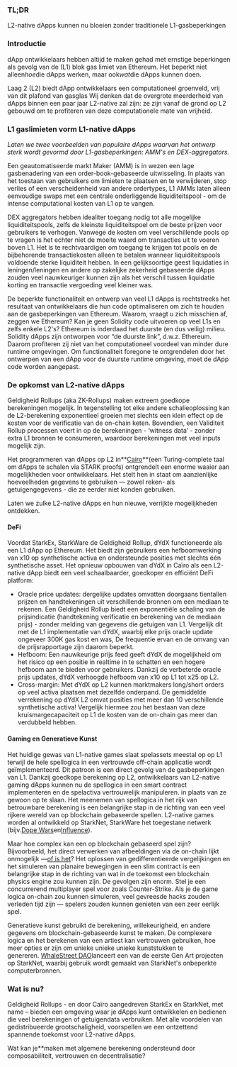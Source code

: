 ### TL;DR

L2-native dApps kunnen nu bloeien zonder traditionele L1-gasbeperkingen

### Introductie

dApp ontwikkelaars hebben altijd te maken gehad met ernstige beperkingen als gevolg van de (L1) blok gas limiet van Ethereum. Het beperkt niet alleen*hoe*die dApps werken, maar ook*wat*die dApps kunnen doen.

Laag 2 (L2) biedt dApp ontwikkelaars een computationeel groenveld, vrij van dit plafond van gasglas Wij denken dat de overgrote meerderheid van dApps binnen een paar jaar L2-native zal zijn: ze zijn vanaf de grond op L2 gebouwd om te profiteren van deze computationele mate van vrijheid.

### L1 gaslimieten vorm L1-native dApps

*Laten we twee voorbeelden van populaire dApps waarvan het ontwerp sterk wordt gevormd door L1-gasbeperkingen: AMM's en DEX-aggregators.*

Een geautomatiseerde markt Maker (AMM) is in wezen een lage gasbenadering van een order-book-gebaseerde uitwisseling. In plaats van het toestaan van gebruikers om limieten te plaatsen en te verwijderen, stop verlies of een verscheidenheid van andere ordertypes, L1 AMMs laten alleen eenvoudige swaps met een centrale onderliggende liquiditeitspool - om de intense computational kosten van L1 op te vangen.

DEX aggregators hebben idealiter toegang nodig tot alle mogelijke liquiditeitspools, zelfs de kleinste liquiditeitspoel om de beste prijzen voor gebruikers te verhogen. Vanwege de kosten om veel verschillende pools op te vragen is het echter niet de moeite waard om transacties uit te voeren boven L1. Het is te rechtvaardigen om toegang te krijgen tot pools en de bijbehorende transactiekosten alleen te betalen wanneer liquiditeitspools voldoende sterke liquiditeit hebben. In een gelijksoortige geest liquidaties in leningen/leningen en andere op zakelijke zekerheid gebaseerde dApps zouden veel nauwkeuriger kunnen zijn als het verschil tussen liquidatie korting en transactie vergoeding veel kleiner was.

De beperkte functionaliteit en ontwerp van veel L1 dApps is rechtstreeks het resultaat van ontwikkelaars die hun code optimaliseren om zich te houden aan de gasbeperkingen van Ethereum. Waarom, vraagt u zich misschien af, zeggen we Ethereum? Kan je geen Solidity code uitvoeren op veel L1s en zelfs enkele L2's? Ethereum is inderdaad het duurste (en dus veilig) milieu. Solidity dApps zijn ontworpen voor “de duurste link”, d.w.z. Ethereum. Daarom profiteren zij niet van het computationeel voordeel van minder dure runtime omgevingen. Om functionaliteit foregone te ontgrendelen door het ontwerpen van een dApp voor de duurste runtime omgeving, moet de dApp code worden aangepast.

### De opkomst van L2-native dApps

Geldigheid Rollups (aka ZK-Rollups) maken extreem goedkope berekeningen mogelijk. In tegenstelling tot elke andere schalieoplossing kan de L2-berekening exponentieel groeien met slechts een klein effect op de kosten voor de verificatie van de on-chain keten. Bovendien, een Validiteit Rollup processen voert in op de berekeningen - ‘witness data’ - zonder extra L1 bronnen te consumeren, waardoor berekeningen met veel inputs mogelijk zijn.

Het programmeren van dApps op L2 in**[Cairo](https://www.cairo-lang.org/)**(een Turing-complete taal om dApps te schalen via STARK proofs) ontgrendelt een enorme waaier aan mogelijkheden voor ontwikkelaars. Het stelt hen in staat om aanzienlijke hoeveelheden gegevens te gebruiken — zowel reken- als getuigengegevens - die ze eerder niet konden gebruiken.

Laten we zulke L2-native dApps en hun nieuwe, verrijkte mogelijkheden ontdekken.

#### DeFi

Voordat StarkEx, StarkWare de Geldigheid Rollup, dYdX functioneerde als een L1 dApp op Ethereum. Het biedt zijn gebruikers een hefboomwerking van x10 op synthetische activa en ondersteunde posities met slechts één synthetische asset. Het opnieuw opbouwen van dYdX in Caïro als een L2-native dApp biedt een veel schaalbaarder, goedkoper en efficiënt DeFi platform:

* Oracle price updates: dergelijke updates omvatten doorgaans tientallen prijzen en handtekeningen uit verschillende bronnen om een mediaan te rekenen. Een Geldigheid Rollup biedt een exponentiële schaling van de prijsindicatie (handtekening verificatie en berekening van de mediaan prijs) - zonder melding van gegevens die getuigen van L1. Vergelijk dit met de L1 implementatie van dYdX, waarbij elke prijs oracle update ongeveer 300K gas kost en was, De frequentie ervan en de omvang van de prijsrapportage zijn daarom beperkt.
* Hefboom: Een nauwkeurige prijs feed geeft dYdX de mogelijkheid om het risico op een positie in realtime in te schatten en een hogere hefboom aan te bieden voor gebruikers. Dankzij de verbeterde oracle prijs updates, dYdX verhoogde hefboom van x10 op L1 tot x25 op L2.
* Cross-margin: Met dYdX op L2 kunnen marktmakers long/short orders op veel activa plaatsen met dezelfde onderpand. De gemiddelde verrekening op dYdX L2 omvat posities met meer dan 10 verschillende synthetische activa! Vergelijk hiermee zou het bestaan van deze kruismargecapaciteit op L1 de kosten van de on-chain gas meer dan verdubbeld hebben.

#### Gaming en Generatieve Kunst

Het huidige gewas van L1-native games slaat spelassets meestal op op L1 terwijl de hele spellogica in een vertrouwde off-chain applicatie wordt geïmplementeerd. Dit patroon is een direct gevolg van de gasbeperkingen van L1. Dankzij goedkope berekening op L2, ontwikkelaars van L2-native gaming dApps kunnen nu de spellogica in een smart contract implementeren en de spelactiva vertrouwelijk manipuleren. in plaats van ze gewoon op te slaan. Het meenemen van spellogica in het rijk van betrouwbare berekening is een belangrijke stap in de richting van een veel rijkere wereld van op blockchain gebaseerde spellen. L2-native games worden al ontwikkeld op StarkNet, StarkWare het toegestane netwerk (bijv.[Dope Wars](https://github.com/dopedao/RYO)en[Influence](https://medium.com/influenceth/influence-to-launch-on-starknet-afd3c26ea25a)).

Maar hoe complex kan een op blockchain gebaseerd spel zijn? Bijvoorbeeld, het direct verwerken van afbeeldingen via de on-chain lijkt onmogelijk —[of is het](https://twitter.com/guiltygyoza/status/1449637155001798657)? Het oplossen van gedifferentieerde vergelijkingen en het simuleren van planaire bewegingen in een slim contract is een belangrijke stap in de richting van wat in de toekomst een blockchain physics engine zou kunnen zijn. De gevolgen zijn enorm. Stel je een concurrerend multiplayer spel voor zoals Counter-Strike. Als je de game logica on-chain zou kunnen simuleren, veel gevreesde hacks zouden verleden tijd zijn — spelers zouden kunnen genieten van een zeer eerlijk spel.

Generatieve kunst gebruikt de berekening, willekeurigheid, en andere gegevens om blockchain-gebaseerde kunst te maken. De complexere logica en het berekenen van een artiest kan vertrouwen gebruiken, hoe meer opties er zijn om unieke unieke unieke kunststukken te genereren. [WhaleStreet DAO](https://blog.whalestreet.xyz/whalestreet-dao-to-launch-gen-art-ecosystem-on-ethereum-with-starknet/)lanceert een van de eerste Gen Art projecten op StarkNet, waarbij gebruik wordt gemaakt van StarkNet's onbeperkte computerbronnen.

### Wat is nu?

Geldigheid Rollups - en door Caïro aangedreven StarkEx en StarkNet, met name – bieden een omgeving waar je dApps kunt ontwikkelen en bedienen die veel berekeningen of getuigendata verbruiken. Met alle voordelen van gedistribueerde grootschaligheid, voorspellen we een ontzettend spannende toekomst voor L2-native dApps.

Wat kan je**maken met algemene berekening ondersteund door composabiliteit, vertrouwen en decentralisatie?